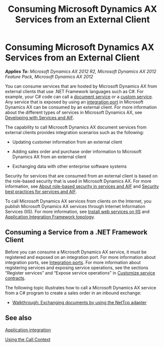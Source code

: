 ﻿---
title: Consuming Microsoft Dynamics AX Services from an External Client
TOCTitle: Consuming Microsoft Dynamics AX Services from an External Client
ms:assetid: 6e9cd3e0-b732-4231-95e3-0d1869c0beb2
ms:mtpsurl: https://technet.microsoft.com/en-us/library/Hh500188(v=AX.60)
ms:contentKeyID: 37820255
ms.date: 04/17/2013
mtps_version: v=AX.60
---

# Consuming Microsoft Dynamics AX Services from an External Client 


_**Applies To:** Microsoft Dynamics AX 2012 R2, Microsoft Dynamics AX 2012 Feature Pack, Microsoft Dynamics AX 2012_

You can consume services that are hosted by Microsoft Dynamics AX from external clients that use .NET Framework languages such as C\#. For example, your C\# code can call a [document service](aif-document-services.md) or a [custom service](using-custom-services.md). Any service that is exposed by using an [integration port](integration-ports.md) in Microsoft Dynamics AX can be consumed by an external client. For more information about the different types of services in Microsoft Dynamics AX, see [Developing with Services and AIF](developing-with-services-and-aif.md).

The capability to call Microsoft Dynamics AX document services from external clients provides integration scenarios such as the following:

  - Updating customer information from an external client

  - Adding sales order and purchase order information to Microsoft Dynamics AX from an external client

  - Exchanging data with other enterprise software systems

Security for services that are consumed from an external client is based on the role-based security that is used in Microsoft Dynamics AX. For more information, see [About role-based security in services and AIF](about-role-based-security-in-services-and-aif.md) and [Security best practices for services and AIF](security-best-practices-for-services-and-aif.md).

To call Microsoft Dynamics AX services from clients on the Internet, you publish Microsoft Dynamics AX services through Internet Information Services (IIS). For more information, see [Install web services on IIS](install-web-services-on-iis.md) and [Application Integration Framework topology](application-integration-framework-topology.md).

## Consuming a Service from a .NET Framework Client

Before you can consume a Microsoft Dynamics AX service, it must be registered and exposed on an integration port. For more information about integration ports, see [Integration ports](integration-ports.md). For more information about registering services and exposing service operations, see the sections “Register services” and “Expose service operations” in [Customize service contracts](customize-service-contracts.md).

The following topic illustrates how to call a Microsoft Dynamics AX service from a C\# program to create a sales order in an inbound exchange:

  - [Walkthrough: Exchanging documents by using the NetTcp adapter](walkthrough-exchanging-documents-by-using-the-nettcp-adapter.md)

## See also

[Application integration](application-integration.md)

[Using the Call Context](using-the-call-context.md)

